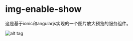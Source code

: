 img-enable-show
========================

这是基于ionic和angularjs实现的一个图片放大预览的服务组件。

![alt tag](/src/img/slideTabs.gif)

